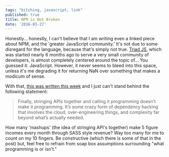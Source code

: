 ```yaml
---
tags: "bitching, javascript, link"
published: true
title: NPM is Not Broken
date: '2016-03-27'
---
```


Honestly... honestly, 
I can't believe that I am writing even a linked piece about NPM, 
and the 'greater JavaScript community.' 
It's not due to some disregard for the language, 
because that's simply not true. [Triad JS][1], 
which was started nearly 6 months ago to serve a very small community of developers, 
is almost completely centered around the topic of... 
You guessed it: JavaScript. However, it never seems to bleed into this space, 
unless it's me degrading it for returning NaN over something that makes a modicum of sense. 

With that, [this was written this week][2] and I just can't stand behind the following statement:

> Finally, stringing APIs together and calling it programming doesn’t make it programming. It’s some crazy form of dependency hacking that involves the cloud, over-engineering things, and complexity far beyond what’s actually needed.

How many 'mashups' (the idea of stringing API's together) make 5 figure incomes every month through SASS style revenue? 
Way too many for me to count on my 10 fingers. 
Be constructive (which there is some of that in the post) but, 
feel free to refrain from soap box assumptions surrounding "what programming is or isn't."


[1]: http://triadjs.com
[2]: http://www.haneycodes.net/npm-left-pad-have-we-forgotten-how-to-program
